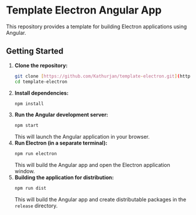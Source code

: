 # Template Electron Angular App

This repository provides a template for building Electron applications using Angular.

## Getting Started

1.  **Clone the repository:**
    ```bash
    git clone [https://github.com/Kathurjan/template-electron.git](https://github.com/Kathurjan/template-electron.git)
    cd template-electron
    ```
2.  **Install dependencies:**
    ```bash
    npm install
    ```
3.  **Run the Angular development server:**
    ```bash
    npm start
    ```
    This will launch the Angular application in your browser.
4.  **Run Electron (in a separate terminal):**
    ```bash
    npm run electron
    ```
    This will build the Angular app and open the Electron application window.
5.  **Building the application for distribution:**
    ```bash
    npm run dist
    ```
    This will build the Angular app and create distributable packages in the `release` directory.
